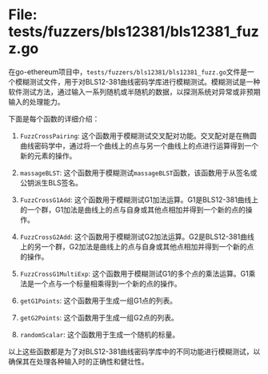 # File: tests/fuzzers/bls12381/bls12381_fuzz.go

在go-ethereum项目中，`tests/fuzzers/bls12381/bls12381_fuzz.go`文件是一个模糊测试文件，用于对BLS12-381曲线密码学库进行模糊测试。模糊测试是一种软件测试方法，通过输入一系列随机或半随机的数据，以探测系统对异常或非预期输入的处理能力。

下面是每个函数的详细介绍：

1. `FuzzCrossPairing`: 这个函数用于模糊测试交叉配对功能。交叉配对是在椭圆曲线密码学中，通过将一个曲线上的点与另一个曲线上的点进行运算得到一个新的元素的操作。

2. `massageBLST`: 这个函数用于模糊测试`massageBLST`函数，该函数用于从签名或公钥派生BLS签名。

3. `FuzzCrossG1Add`: 这个函数用于模糊测试G1加法运算。G1是BLS12-381曲线上的一个群，G1加法是曲线上的点与自身或其他点相加并得到一个新的点的操作。

4. `FuzzCrossG2Add`: 这个函数用于模糊测试G2加法运算。G2是BLS12-381曲线上的另一个群，G2加法是曲线上的点与自身或其他点相加并得到一个新的点的操作。

5. `FuzzCrossG1MultiExp`: 这个函数用于模糊测试G1的多个点的乘法运算。G1乘法是一个点与一个标量相乘得到一个新的点的操作。

6. `getG1Points`: 这个函数用于生成一组G1点的列表。

7. `getG2Points`: 这个函数用于生成一组G2点的列表。

8. `randomScalar`: 这个函数用于生成一个随机的标量。

以上这些函数都是为了对BLS12-381曲线密码学库中的不同功能进行模糊测试，以确保其在处理各种输入时的正确性和健壮性。

